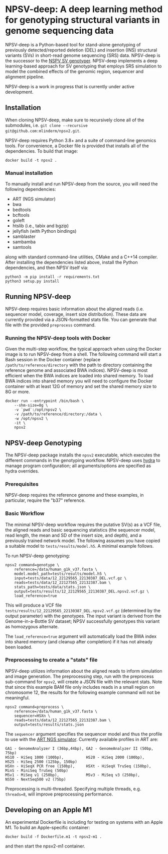 # NPSV-deep: A deep learning method for genotyping structural variants in genome sequencing data

NPSV-deep is a Python-based tool for stand-alone genotyping of previously detected/reported deletion (DEL) and insertion (INS) structural variants (SVs) in short-read genome sequencing (SRS) data. NPSV-deep is the successor to the [NSPV SV genotyper](https://github.com/mlinderm/npsv). NPSV-deep implements a deep learning-based approach for SV genotyping that employs SRS simulation to model the combined effects of the genomic region, sequencer and alignment pipeline.

NPSV-deep is a work in progress that is currently under active development.

## Installation

When cloning NPSV-deep, make sure to recursively clone all of the submodules, i.e. `git clone --recursive git@github.com:mlinderm/npsv2.git`.

NPSV-deep requires Python 3.8+ and a suite of command-line genomics tools. For convenience, a Docker file is provided that installs all of the dependencies. To build that image:
```
docker build -t npsv2 .
```

### Manual installation

To manually install and run NPSV-deep from the source, you will need the following dependencies:

* ART (NGS simulator)
* bwa
* bedtools
* bcftools
* goleft
* htslib (i.e., tabix and bgzip)
* jellyfish (with Python bindings)
* samblaster
* sambamba
* samtools

along with standard command-line utilities, CMake and a C++14 compiler. After installing the dependencies listed above, install the Python dependencies, and then NPSV itself via:
```
python3 -m pip install -r requirements.txt
python3 setup.py install
```

## Running NPSV-deep

NPSV-deep requires basic information about the aligned reads (i.e. sequencer model, coverage, insert size distribution). These data are currently provided via a JSON-formatted stats file. You can generate that file with the provided `preprocess` command.

### Running the NPSV-deep tools with Docker

Given the multi-step workflow, the typical approach when using the Docker image is to run NPSV-deep from a shell. The following command will start a Bash session in the Docker container (replace `/path/to/reference/directory` with the path to directory containing the reference genome and associated BWA indices). NPSV-deep is most efficient when the BWA indices are loaded into shared memory. To load BWA indices into shared memory you will need to configure the Docker container with at least 12G of memory and set the shared memory size to 8G or more.

```
docker run --entrypoint /bin/bash \
    --shm-size=8g \
    -v `pwd`:/opt/npsv2 \
    -v /path/to/reference/directory:/data \
    -w /opt/npsv2 \
    -it \
    npsv2
```

## NPSV-deep Genotyping

The NPSV-deep package installs the `npsv2` executable, which executes the different commands in the genotyping workflow. NPSV-deep uses [hydra](https://hydra.cc) to manage program configuration; all arguments/options are specified as hydra overrides.

### Prerequisites

NPSV-deep requires the reference genome and these examples, in particular, require the "b37" reference.

### Basic Workflow

The minimal NPSV-deep workflow requires the putative SV(s) as a VCF file, the aligned reads and basic sequencing statistics (the sequencer model, read length, the mean and SD of the insert size, and depth), and a previously trained network model. The following assumes you have copied a suitable model to `tests/results/model.h5`. A minimal example follows.

To run NPSV-deep genotyping:

```
npsv2 command=genotype \
    reference=/data/human_g1k_v37.fasta \
    model.model_path=tests/results/model.h5 \
    input=tests/data/12_22129565_22130387_DEL.vcf.gz \
    reads=tests/data/12_22127565_22132387.bam \
    stats_path=tests/data/stats.json \
    output=tests/results/12_22129565_22130387_DEL.npsv2.vcf.gz \
    load_reference=true
```

This will produce a VCF file `tests/results/12_22129565_22130387_DEL.npsv2.vcf.gz` (determined by the output parameter) with the genotypes. The input variant is derived from the Genome-in-a-Bottle SV dataset; NPSV successfully genotypes this variant as homozygous alternate.

The `load_reference=true` argument will automatically load the BWA index into shared memory (and cleanup after completion) if it has not already been loaded. 

### Preprocessing to create a "stats" file

NPSV-deep utilizes information about the aligned reads to inform simulation and image generation. The preprocessing step, run with the preprocess sub-command for `npsv2`, will create a JSON file with the relevant stats. Note that since this example BAM file only includes reads in a small region on chromosome 12, the results for the following example command will not be meaningful.

```
npsv2 command=preprocess \
    reference=/data/human_g1k_v37.fasta \
    sequencer=HSXn \
    reads=tests/data/12_22127565_22132387.bam \
    output=tests/results/stats.json
```

The `sequencer` argument specifies the sequencer model and thus the profile to use with the [ART NGS simulator](https://www.niehs.nih.gov/research/resources/software/biostatistics/art/index.cfm). Currently available profiles in ART are:

```
GA1 - GenomeAnalyzer I (36bp,44bp), GA2 - GenomeAnalyzer II (50bp, 75bp)
HS10 - HiSeq 1000 (100bp),          HS20 - HiSeq 2000 (100bp),      HS25 - HiSeq 2500 (125bp, 150bp)
HSXn - HiSeqX PCR free (150bp),     HSXt - HiSeqX TruSeq (150bp),   MinS - MiniSeq TruSeq (50bp)
MSv1 - MiSeq v1 (250bp),            MSv3 - MiSeq v3 (250bp),        NS50 - NextSeq500 v2 (75bp)
```

Preprocessing is multi-threaded. Specifying multiple threads, e.g. `threads=8`, will improve preprocessing performance.

## Developing on an Apple M1

An experimental Dockerfile is including for testing on systems with an Apple M1. To build an Apple-specific container:
```
docker build -f Dockerfile.m1 -t npsv2-m1 .
```
and then start the npsv2-m1 container.
